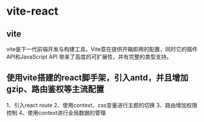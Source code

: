 # vite-react
## vite
vite是下一代前端开发与构建工具。Vite意在提供开箱即用的配置，同时它的插件API和JavaScript API 带来了高度的可扩展性，并有完整的类型支持。


## 使用vite搭建的react脚手架，引入antd，并且增加gzip、路由鉴权等主流配置
1、引入react route
2、使用context、css变量进行主题的切换
3、路由增加权限控制
4、使用context进行全局数据的管理


